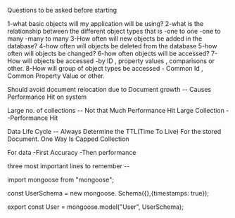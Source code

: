 Questions to be asked before starting

1-what basic objects will my application will be using?
2-what is the relationship between the different object types that is 
	-one to one
	-one to many
	-many to many
3-How often will new objects  be added in the database?
4-how often will objects be deleted from the database
5-how often will objects be changed?
6-how often objects will be accessed?
7-How will objects be accessed -by ID , property values , comparisons or other.
8-How will group of object types be accessed - Common Id , Common Property Value or other.

Should avoid document relocation due to Document growth -- Causes Performance Hit on system

Large no. of collections -- Not that Much Performance Hit
Large Collection --Performance Hit

Data Life Cycle --
Always Determine the TTL(Time To Live) For the stored Document. One Way Is Capped Collection

For data -First Accuracy -Then performance



three most important lines to remember --

import mongoose from "mongoose";

const UserSchema = new mongoose. Schema({},{timestamps: true});

export const User =  mongoose.model("User", UserSchema);


